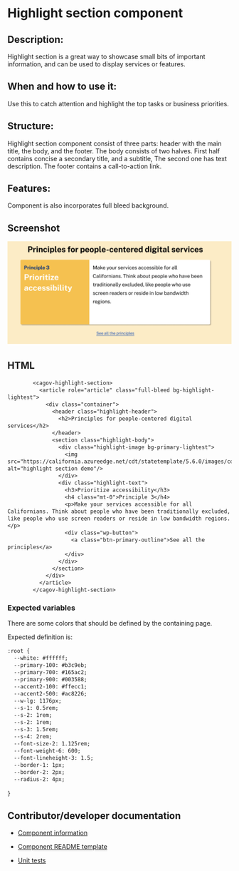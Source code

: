 # Highlight section component

## Description:

Highlight section is a great way to showcase small bits of important information, and can be used to display services or features. 

## When and how to use it:

Use this to catch attention and highlight the top tasks or business priorities. 

## Structure:

Highlight section component consist of three parts: header with the main title, the body, and the footer. The body consists of two halves. First half contains concise a secondary title, and a subtitle, The second one has text description. The footer contains a call-to-action link. 

## Features:

Component is also incorporates full bleed background. 


## Screenshot
<img src="img/highlight-section.png">

## HTML

```
        <cagov-highlight-section>
          <article role="article" class="full-bleed bg-highlight-lightest">
            <div class="container">
              <header class="highlight-header">
                <h2>Principles for people-centered digital services</h2>
              </header>
              <section class="highlight-body">
                <div class="highlight-image bg-primary-lightest">
                  <img src="https://california.azureedge.net/cdt/statetemplate/5.6.0/images/color.png" alt="highlight section demo"/>
                </div>
                <div class="highlight-text">
                  <h3>Prioritize accessibility</h3>
                  <h4 class="mt-0">Principle 3</h4>
                  <p>Make your services accessible for all Californians. Think about people who have been traditionally excluded, like people who use screen readers or reside in low bandwidth regions.</p>
                  <div class="wp-button">
                    <a class="btn-primary-outline">See all the principles</a>
                  </div>
                </div>
              </section>
            </div>
          </article>
        </cagov-highlight-section>
```

### Expected variables

There are some colors that should be defined by the containing page.

Expected definition is:

```
:root {
  --white: #ffffff;
  --primary-100: #b3c9eb;
  --primary-700: #165ac2;
  --primary-900: #003588;
  --accent2-100: #ffecc1;
  --accent2-500: #ac8226;
  --w-lg: 1176px;
  --s-1: 0.5rem;
  --s-2: 1rem;
  --s-2: 1rem;
  --s-3: 1.5rem;
  --s-4: 2rem;
  --font-size-2: 1.125rem;
  --font-weight-6: 600;
  --font-lineheight-3: 1.5;
  --border-1: 1px;
  --border-2: 2px;
  --radius-2: 4px;

}
```

## Contributor/developer documentation

- [Component information](https://github.com/cagov/design-system/blob/main/components/README.md)

- [Component README template](https://www.notion.so/odi-engineering/Component-documentation-template-2da3975cc0954174ace43004d151451c)

- [Unit tests](https://github.com/cagov/design-system/blob/main/components/UNIT-TESTS.md)
